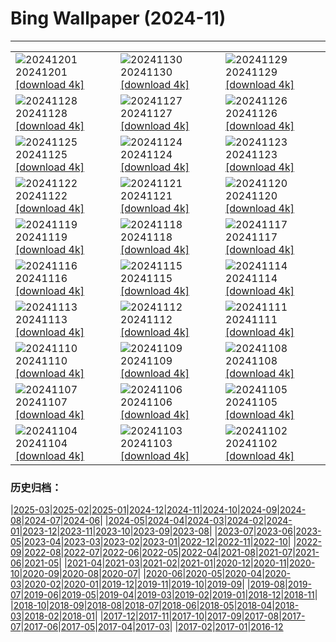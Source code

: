 # Bing Wallpaper (2024-11)
**************

<table><tr><td><img src="https://www.bing.com/th?id=OHR.KilchurnAutumn_EN-CA3966319675_1920x1080.jpg" alt="20241201"> 20241201 <a href="https://www.bing.com/th?id=OHR.KilchurnAutumn_EN-CA3966319675_UHD.jpg">[download 4k]</a></td><td><img src="https://www.bing.com/th?id=OHR.MtStMichel_EN-CA3538100784_1920x1080.jpg" alt="20241130"> 20241130 <a href="https://www.bing.com/th?id=OHR.MtStMichel_EN-CA3538100784_UHD.jpg">[download 4k]</a></td><td><img src="https://www.bing.com/th?id=OHR.AssiniboineTS_EN-CA8487090970_1920x1080.jpg" alt="20241129"> 20241129 <a href="https://www.bing.com/th?id=OHR.AssiniboineTS_EN-CA8487090970_UHD.jpg">[download 4k]</a></td></tr><tr><td><img src="https://www.bing.com/th?id=OHR.SemoisRiver_EN-CA3031671072_1920x1080.jpg" alt="20241128"> 20241128 <a href="https://www.bing.com/th?id=OHR.SemoisRiver_EN-CA3031671072_UHD.jpg">[download 4k]</a></td><td><img src="https://www.bing.com/th?id=OHR.TrulliGrove_EN-CA2657782141_1920x1080.jpg" alt="20241127"> 20241127 <a href="https://www.bing.com/th?id=OHR.TrulliGrove_EN-CA2657782141_UHD.jpg">[download 4k]</a></td><td><img src="https://www.bing.com/th?id=OHR.AmboseliGiraffes_EN-CA6129428319_1920x1080.jpg" alt="20241126"> 20241126 <a href="https://www.bing.com/th?id=OHR.AmboseliGiraffes_EN-CA6129428319_UHD.jpg">[download 4k]</a></td></tr><tr><td><img src="https://www.bing.com/th?id=OHR.SonomaCoast_EN-CA2154911568_1920x1080.jpg" alt="20241125"> 20241125 <a href="https://www.bing.com/th?id=OHR.SonomaCoast_EN-CA2154911568_UHD.jpg">[download 4k]</a></td><td><img src="https://www.bing.com/th?id=OHR.FibonacciAloe_EN-CA1929331075_1920x1080.jpg" alt="20241124"> 20241124 <a href="https://www.bing.com/th?id=OHR.FibonacciAloe_EN-CA1929331075_UHD.jpg">[download 4k]</a></td><td><img src="https://www.bing.com/th?id=OHR.ZafraCastle_EN-CA3608705054_1920x1080.jpg" alt="20241123"> 20241123 <a href="https://www.bing.com/th?id=OHR.ZafraCastle_EN-CA3608705054_UHD.jpg">[download 4k]</a></td></tr><tr><td><img src="https://www.bing.com/th?id=OHR.AspenTrees_EN-CA3238986123_1920x1080.jpg" alt="20241122"> 20241122 <a href="https://www.bing.com/th?id=OHR.AspenTrees_EN-CA3238986123_UHD.jpg">[download 4k]</a></td><td><img src="https://www.bing.com/th?id=OHR.BeyondSaype_EN-CA2766246320_1920x1080.jpg" alt="20241121"> 20241121 <a href="https://www.bing.com/th?id=OHR.BeyondSaype_EN-CA2766246320_UHD.jpg">[download 4k]</a></td><td><img src="https://www.bing.com/th?id=OHR.TasmansArch_EN-CA9582409540_1920x1080.jpg" alt="20241120"> 20241120 <a href="https://www.bing.com/th?id=OHR.TasmansArch_EN-CA9582409540_UHD.jpg">[download 4k]</a></td></tr><tr><td><img src="https://www.bing.com/th?id=OHR.PorthcawlLighthouse_EN-CA7342147718_1920x1080.jpg" alt="20241119"> 20241119 <a href="https://www.bing.com/th?id=OHR.PorthcawlLighthouse_EN-CA7342147718_UHD.jpg">[download 4k]</a></td><td><img src="https://www.bing.com/th?id=OHR.RedStag_EN-CA7140488734_1920x1080.jpg" alt="20241118"> 20241118 <a href="https://www.bing.com/th?id=OHR.RedStag_EN-CA7140488734_UHD.jpg">[download 4k]</a></td><td><img src="https://www.bing.com/th?id=OHR.FrieslandNetherlands_EN-CA6862102879_1920x1080.jpg" alt="20241117"> 20241117 <a href="https://www.bing.com/th?id=OHR.FrieslandNetherlands_EN-CA6862102879_UHD.jpg">[download 4k]</a></td></tr><tr><td><img src="https://www.bing.com/th?id=OHR.YiPengLanterns_EN-CA5878267253_1920x1080.jpg" alt="20241116"> 20241116 <a href="https://www.bing.com/th?id=OHR.YiPengLanterns_EN-CA5878267253_UHD.jpg">[download 4k]</a></td><td><img src="https://www.bing.com/th?id=OHR.ManarolaItaly_EN-CA5208658549_1920x1080.jpg" alt="20241115"> 20241115 <a href="https://www.bing.com/th?id=OHR.ManarolaItaly_EN-CA5208658549_UHD.jpg">[download 4k]</a></td><td><img src="https://www.bing.com/th?id=OHR.KelpForest_EN-CA5047360183_1920x1080.jpg" alt="20241114"> 20241114 <a href="https://www.bing.com/th?id=OHR.KelpForest_EN-CA5047360183_UHD.jpg">[download 4k]</a></td></tr><tr><td><img src="https://www.bing.com/th?id=OHR.CoveArch_EN-CA4941949574_1920x1080.jpg" alt="20241113"> 20241113 <a href="https://www.bing.com/th?id=OHR.CoveArch_EN-CA4941949574_UHD.jpg">[download 4k]</a></td><td><img src="https://www.bing.com/th?id=OHR.Banff24_EN-CA4781010771_1920x1080.jpg" alt="20241112"> 20241112 <a href="https://www.bing.com/th?id=OHR.Banff24_EN-CA4781010771_UHD.jpg">[download 4k]</a></td><td><img src="https://www.bing.com/th?id=OHR.YucatanFlamingos_EN-CA4668702589_1920x1080.jpg" alt="20241111"> 20241111 <a href="https://www.bing.com/th?id=OHR.YucatanFlamingos_EN-CA4668702589_UHD.jpg">[download 4k]</a></td></tr><tr><td><img src="https://www.bing.com/th?id=OHR.MoroccoMilkyWay_EN-CA4328551346_1920x1080.jpg" alt="20241110"> 20241110 <a href="https://www.bing.com/th?id=OHR.MoroccoMilkyWay_EN-CA4328551346_UHD.jpg">[download 4k]</a></td><td><img src="https://www.bing.com/th?id=OHR.GlacialRivers_EN-CA4120798939_1920x1080.jpg" alt="20241109"> 20241109 <a href="https://www.bing.com/th?id=OHR.GlacialRivers_EN-CA4120798939_UHD.jpg">[download 4k]</a></td><td><img src="https://www.bing.com/th?id=OHR.CanadaWolves_EN-CA3643391655_1920x1080.jpg" alt="20241108"> 20241108 <a href="https://www.bing.com/th?id=OHR.CanadaWolves_EN-CA3643391655_UHD.jpg">[download 4k]</a></td></tr><tr><td><img src="https://www.bing.com/th?id=OHR.ShiShiBeach_EN-CA3486295094_1920x1080.jpg" alt="20241107"> 20241107 <a href="https://www.bing.com/th?id=OHR.ShiShiBeach_EN-CA3486295094_UHD.jpg">[download 4k]</a></td><td><img src="https://www.bing.com/th?id=OHR.LencoisMaranhao_EN-CA5418331666_1920x1080.jpg" alt="20241106"> 20241106 <a href="https://www.bing.com/th?id=OHR.LencoisMaranhao_EN-CA5418331666_UHD.jpg">[download 4k]</a></td><td><img src="https://www.bing.com/th?id=OHR.CumbriaAutumn_EN-CA3180790128_1920x1080.jpg" alt="20241105"> 20241105 <a href="https://www.bing.com/th?id=OHR.CumbriaAutumn_EN-CA3180790128_UHD.jpg">[download 4k]</a></td></tr><tr><td><img src="https://www.bing.com/th?id=OHR.YucatanBiosphere_EN-CA2792700444_1920x1080.jpg" alt="20241104"> 20241104 <a href="https://www.bing.com/th?id=OHR.YucatanBiosphere_EN-CA2792700444_UHD.jpg">[download 4k]</a></td><td><img src="https://www.bing.com/th?id=OHR.BisonYellowstone_EN-CA3146107562_1920x1080.jpg" alt="20241103"> 20241103 <a href="https://www.bing.com/th?id=OHR.BisonYellowstone_EN-CA3146107562_UHD.jpg">[download 4k]</a></td><td><img src="https://www.bing.com/th?id=OHR.VineyardsBlackForestFall_EN-CA1623253128_1920x1080.jpg" alt="20241102"> 20241102 <a href="https://www.bing.com/th?id=OHR.VineyardsBlackForestFall_EN-CA1623253128_UHD.jpg">[download 4k]</a></td></tr></table>

### 历史归档：

|[2025-03](/../2025-03/2025-03.md)|[2025-02](/../2025-02/2025-02.md)|[2025-01](/../2025-01/2025-01.md)|[2024-12](/../2024-12/2024-12.md)|[2024-11](/2024-11.md)|[2024-10](/../2024-10/2024-10.md)|[2024-09](/../2024-09/2024-09.md)|[2024-08](/../2024-08/2024-08.md)|[2024-07](/../2024-07/2024-07.md)|[2024-06](/../2024-06/2024-06.md)|
|[2024-05](/../2024-05/2024-05.md)|[2024-04](/../2024-04/2024-04.md)|[2024-03](/../2024-03/2024-03.md)|[2024-02](/../2024-02/2024-02.md)|[2024-01](/../2024-01/2024-01.md)|[2023-12](/../2023-12/2023-12.md)|[2023-11](/../2023-11/2023-11.md)|[2023-10](/../2023-10/2023-10.md)|[2023-09](/../2023-09/2023-09.md)|[2023-08](/../2023-08/2023-08.md)|
|[2023-07](/../2023-07/2023-07.md)|[2023-06](/../2023-06/2023-06.md)|[2023-05](/../2023-05/2023-05.md)|[2023-04](/../2023-04/2023-04.md)|[2023-03](/../2023-03/2023-03.md)|[2023-02](/../2023-02/2023-02.md)|[2023-01](/../2023-01/2023-01.md)|[2022-12](/../2022-12/2022-12.md)|[2022-11](/../2022-11/2022-11.md)|[2022-10](/../2022-10/2022-10.md)|
|[2022-09](/../2022-09/2022-09.md)|[2022-08](/../2022-08/2022-08.md)|[2022-07](/../2022-07/2022-07.md)|[2022-06](/../2022-06/2022-06.md)|[2022-05](/../2022-05/2022-05.md)|[2022-04](/../2022-04/2022-04.md)|[2021-08](/../2021-08/2021-08.md)|[2021-07](/../2021-07/2021-07.md)|[2021-06](/../2021-06/2021-06.md)|[2021-05](/../2021-05/2021-05.md)|
|[2021-04](/../2021-04/2021-04.md)|[2021-03](/../2021-03/2021-03.md)|[2021-02](/../2021-02/2021-02.md)|[2021-01](/../2021-01/2021-01.md)|[2020-12](/../2020-12/2020-12.md)|[2020-11](/../2020-11/2020-11.md)|[2020-10](/../2020-10/2020-10.md)|[2020-09](/../2020-09/2020-09.md)|[2020-08](/../2020-08/2020-08.md)|[2020-07](/../2020-07/2020-07.md)|
|[2020-06](/../2020-06/2020-06.md)|[2020-05](/../2020-05/2020-05.md)|[2020-04](/../2020-04/2020-04.md)|[2020-03](/../2020-03/2020-03.md)|[2020-02](/../2020-02/2020-02.md)|[2020-01](/../2020-01/2020-01.md)|[2019-12](/../2019-12/2019-12.md)|[2019-11](/../2019-11/2019-11.md)|[2019-10](/../2019-10/2019-10.md)|[2019-09](/../2019-09/2019-09.md)|
|[2019-08](/../2019-08/2019-08.md)|[2019-07](/../2019-07/2019-07.md)|[2019-06](/../2019-06/2019-06.md)|[2019-05](/../2019-05/2019-05.md)|[2019-04](/../2019-04/2019-04.md)|[2019-03](/../2019-03/2019-03.md)|[2019-02](/../2019-02/2019-02.md)|[2019-01](/../2019-01/2019-01.md)|[2018-12](/../2018-12/2018-12.md)|[2018-11](/../2018-11/2018-11.md)|
|[2018-10](/../2018-10/2018-10.md)|[2018-09](/../2018-09/2018-09.md)|[2018-08](/../2018-08/2018-08.md)|[2018-07](/../2018-07/2018-07.md)|[2018-06](/../2018-06/2018-06.md)|[2018-05](/../2018-05/2018-05.md)|[2018-04](/../2018-04/2018-04.md)|[2018-03](/../2018-03/2018-03.md)|[2018-02](/../2018-02/2018-02.md)|[2018-01](/../2018-01/2018-01.md)|
|[2017-12](/../2017-12/2017-12.md)|[2017-11](/../2017-11/2017-11.md)|[2017-10](/../2017-10/2017-10.md)|[2017-09](/../2017-09/2017-09.md)|[2017-08](/../2017-08/2017-08.md)|[2017-07](/../2017-07/2017-07.md)|[2017-06](/../2017-06/2017-06.md)|[2017-05](/../2017-05/2017-05.md)|[2017-04](/../2017-04/2017-04.md)|[2017-03](/../2017-03/2017-03.md)|
|[2017-02](/../2017-02/2017-02.md)|[2017-01](/../2017-01/2017-01.md)|[2016-12](/../2016-12/2016-12.md)